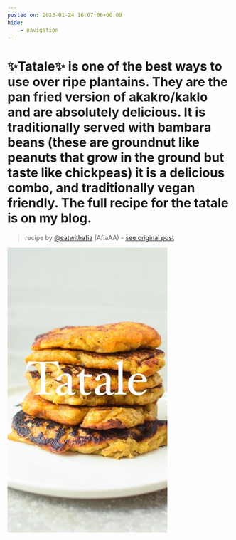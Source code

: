 ```yaml
---
posted on: 2023-01-24 16:07:06+00:00
hide:
    - navigation
---
```


# ✨Tatale✨ is one of the best ways to use over ripe plantains. They are the pan fried version of akakro/kaklo and are absolutely delicious. It is traditionally served with bambara beans (these are groundnut like peanuts that grow in the ground but taste like chickpeas) it is a delicious combo, and traditionally vegan friendly. The full recipe for the tatale is on my blog. 

> recipe by [@eatwithafia](https://www.instagram.com/eatwithafia/) 
(AfiaAA) - [see original post](https://instagram.com/p/CnzdOV-uWNA)

![](../img/eatwithafia_24-01-2023_1601.png)

 